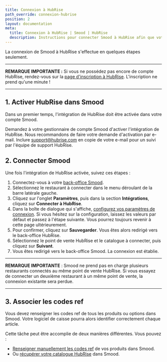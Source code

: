 ```yaml
---
title: Connexion à HubRise
path_override: connexion-hubrise
position: 2
layout: documentation
meta:
  title: Connexion à HubRise | Smood | HubRise
  description: Instructions pour connecter Smood à HubRise afin que votre logiciel de caisse fonctionne harmonieusement avec d'autres apps. Connectez vos apps et synchronisez vos données.
---
```


La connexion de Smood à HubRise s'effectue en quelques étapes seulement.

---

**REMARQUE IMPORTANTE :** Si vous ne possédez pas encore de compte HubRise, rendez-vous sur la [page d'inscription à HubRise](https://manager.hubrise.com/signup?locale=fr-FR). L'inscription ne prend qu'une minute !

---

## 1. Activer HubRise dans Smood

Dans un premier temps, l'intégration de HubRise doit être activée dans votre compte Smood.

Demandez à votre gestionnaire de compte Smood d'activer l'intégration de HubRise. Nous recommandons de faire votre demande d'activation par e-mail. Inclure support@hubrise.com en copie de votre e-mail pour un suivi par l'équipe de support HubRise.

## 2. Connecter Smood

Une fois l'intégration de HubRise activée, suivez ces étapes :

1. Connectez-vous à votre [back-office Smood](https://manager.smood.ch).
1. Sélectionnez le restaurant à connecter dans le menu déroulant de la barre latérale gauche.
1. Cliquez sur l'onglet **Paramètres**, puis dans la section **Intégrations**, cliquez sur **Connecter à HubRise**.
1. Dans la boîte de dialogue qui s'affiche, [configurez vos paramètres de connexion](/apps/smood/configuration#settings). Si vous hésitez sur la configuration, laissez les valeurs par défaut et passez à l'étape suivante. Vous pourrez toujours revenir à cette page ultérieurement.
1. Pour confirmer, cliquez sur **Sauvegarder**. Vous êtes alors redirigé vers le back-office HubRise.
1. Sélectionnez le point de vente HubRise et le catalogue à connecter, puis cliquez sur **Suivant**.
1. Vous êtes redirigé vers le back-office Smood. La connexion est établie.

---

**REMARQUE IMPORTANTE** : Smood ne prend pas en charge plusieurs restaurants connectés au même point de vente HubRise. Si vous essayez de connecter un deuxième restaurant à un même point de vente, la connexion existante sera perdue.

---

## 3. Associer les codes ref

Vous devez renseigner les codes ref de tous les produits ou options dans Smood. Votre logiciel de caisse pourra alors identifier correctement chaque article.

Cette tâche peut être accomplie de deux manières différentes. Vous pouvez :

- [Renseigner manuellement les codes ref](/apps/smood/map-ref-codes) de vos produits dans Smood.
- Ou [récupérer votre catalogue HubRise](/apps/smood/pull-catalog) dans Smood.
